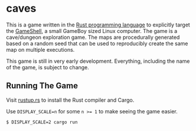 # caves

This is a game written in the [Rust programming language][rust-lang] to
explicitly target the [GameShell], a small GameBoy sized Linux computer. The
game is a cave/dungeon exploration game. The maps are procedurally generated
based on a random seed that can be used to reproducibly create the same map on
multiple executions.

This game is still in very early development. Everything, including the name of
the game, is subject to change.

[rust-lang]: https://www.rust-lang.org
[GameShell]: (https://www.clockworkpi.com/)

## Running The Game

Visit [rustup.rs] to install the Rust compiler and Cargo.

Use `DISPLAY_SCALE=n` for some `n >= 1` to make seeing the game easier.

```bash
$ DISPLAY_SCALE=2 cargo run
```

[rustup.rs]: https://rustup.rs/

